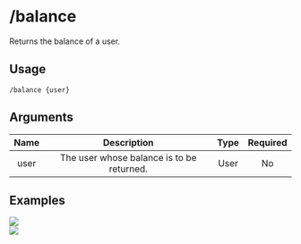 # /balance

Returns the balance of a user.

## Usage

```
/balance {user}
```

## Arguments

| Name | Description                               | Type | Required |
| :--: | :---------------------------------------: | :--: | :------: |
| user | The user whose balance is to be returned. | User | No       |

## Examples

<img src="https://github.com/xNickyDev/Forkman/assets/111157596/936be71a-55df-4603-b7d5-ca2225d9c8e0" class="rounded-corners">\
<img src="https://github.com/xNickyDev/Forkman/assets/111157596/d99466e6-f02b-49eb-b208-50a069b73b7e" class="rounded-corners">